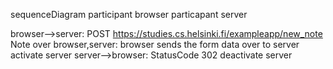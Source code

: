 sequenceDiagram
  participant browser
  particapant server

  browser-->server: POST https://studies.cs.helsinki.fi/exampleapp/new_note
  Note over browser,server: browser sends the form data over to server
  activate server
  server-->browser: StatusCode 302
  deactivate server
